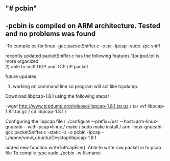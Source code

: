 "# pcbin" 
-
-pcbin is compiled on ARM architecture. Tested and no problems was found
-
-To compile pc for linux
-gcc packetSniffer.c -o pc -lpcap
-sudo ./pc sniff

recently updated packetSniffer.c  has the following features
1)output.txt is more organized  
2) able to sniff UDP and TCP /IP packet 

future updates
1) working on command line  so program will act like tcpdump.

Download libpcap-1.8.1  using the following steps/

-wget http://www.tcpdump.org/release/libpcap-1.8.1.tar.gz     /
tar xvf libpcap-1.8.1.tar.gz    /
cd libpcap-1.8.1   /

Configuring the libpcap file   /
 ./configure --prefix=/usr --host=arm-linux-gnueabi --with-pcap=linux   /
 make   /
 sudo make install  /
 arm-linux-gnueabi-gcc packetSniffer.c -static -s -o pcbin -lpcap -L/home/vmw_ubuntu/Desktop/libpcap-1.8.1
 
 added new function  writeToPcapFile(). Able to write raw packet in to pcap file
 To compile type sudo ./pcbin -w filename

  

